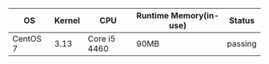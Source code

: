 
| OS | Kernel | CPU  | Runtime Memory(in-use)  | Status  |
|----|--------|------|------|---------|
|  CentOS 7  |    3.13    |   Core i5 4460  |  90MB    | passing|
